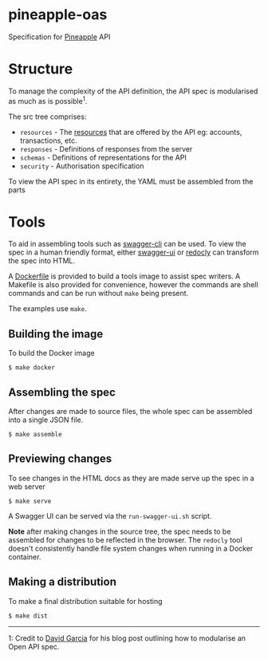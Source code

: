 # pineapple-oas
Specification for [Pineapple][7] API

# Structure

To manage the complexity of the API definition, the API spec is modularised as much as is
possible<sup>1</sup>.

The src tree comprises:
 - `resources` - The [resources][1] that are offered by the API eg: accounts, transactions, etc.
 - `responses` - Definitions of responses from the server
 - `schemas` - Definitions of representations for the API
 - `security` - Authorisation specification

To view the API spec in its entirety, the YAML must be assembled from the parts

# Tools

To aid in assembling tools such as [swagger-cli][2] can be used. To view the spec in a human
friendly format, either [swagger-ui][3] or [redocly][4] can transform the spec into HTML.

A [Dockerfile][5] is provided to build a tools image to assist spec writers. A Makefile is
also provided for convenience, however the commands are shell commands and can be run without
`make` being present.

The examples use `make`.

## Building the image

To build the Docker image

```shell
$ make docker
```

## Assembling the spec

After changes are made to source files, the whole spec can be assembled into a single JSON
file.

```shell
$ make assemble
```

## Previewing changes

To see changes in the HTML docs as they are made serve up the spec in a web server

```shell
$ make serve
```

A Swagger UI can be served via the `run-swagger-ui.sh` script.

**Note** after making changes in the source tree, the spec needs to be assembled for changes
to be reflected in the browser. The `redocly` tool doesn't consistently handle file system
changes when running in a Docker container.

## Making a distribution

To make a final distribution suitable for hosting

```shell
$ make dist
```

<hr>

1: Credit to [David Garcia][5] for his blog post outlining how to modularise an Open API spec.

[1]: https://www.ics.uci.edu/~fielding/pubs/dissertation/rest_arch_style.htm#sec_5_2_1_1
[2]: https://apitools.dev/swagger-cli/
[3]: https://github.com/swagger-api/swagger-ui/
[4]: https://redocly.com/
[5]: https://docs.docker.com/engine/reference/builder/
[6]: https://davidgarcia.dev/posts/how-to-split-open-api-spec-into-multiple-files/
[7]: https://www.addpineapple.com
